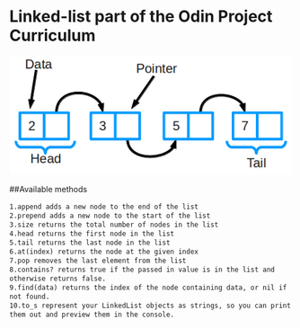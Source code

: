 # Linked-list part of the Odin Project Curriculum
![Image Hover Text](/single-list.png)

##Available methods 

```
1.append adds a new node to the end of the list
2.prepend adds a new node to the start of the list
3.size returns the total number of nodes in the list
4.head returns the first node in the list
5.tail returns the last node in the list
6.at(index) returns the node at the given index
7.pop removes the last element from the list
8.contains? returns true if the passed in value is in the list and otherwise returns false.
9.find(data) returns the index of the node containing data, or nil if not found.
10.to_s represent your LinkedList objects as strings, so you can print them out and preview them in the console.
```


